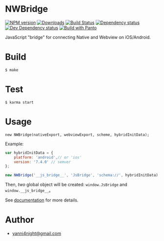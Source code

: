 # NWBridge

[![NPM version][npm-image]][npm-url] [![Downloads][downloads-image]][npm-url] [![Build Status][travis-image]][travis-url] [![Dependency status][david-dm-image]][david-dm-url] [![Dev Dependency status][david-dm-dev-image]][david-dm-dev-url] [![Build with Panto][build-image]][build-url]

JavaScript "bridge" for connecting Native and Webview on iOS/Android.

# Build

    $ make

# Test

    $ karma start

# Usage

    new NWBridge(nativeExport, webviewExport, scheme, hybridInitData);

Example:

```js
var hybridInitData = {
    platform: 'android',// or 'ios'
    version: '7.4.0' // semver
};

new NWBridge('__js_bridge__', 'JsBridge', 'schema://', hybridInitData);
```

Then, _two_ global object will be created: `window.JsBridge` and `window.__js_bridge__`。

See [documentation](http://yanni4night.github.io/NWBridge/) for more details.

# Author
 - <yanni4night@gmail.com>

[npm-url]: https://npmjs.org/package/nwbridge
[downloads-image]: http://img.shields.io/npm/dm/nwbridge.svg
[npm-image]: http://img.shields.io/npm/v/nwbridge.svg
[travis-url]: https://travis-ci.org/yanni4night/NWBridge?branch=master
[travis-image]: https://travis-ci.org/yanni4night/NWBridge.svg?branch=master
[david-dm-url]:https://david-dm.org/yanni4night/nwbridge
[david-dm-image]:https://david-dm.org/yanni4night/nwbridge.svg
[david-dm-dev-url]:https://david-dm.org/yanni4night/nwbridge#type=dev
[david-dm-dev-image]:https://david-dm.org/yanni4night/nwbridge/dev-status.svg
[build-image]:https://img.shields.io/badge/build%20with-panto-yellowgreen.svg
[build-url]:http://pantojs.xyz/
